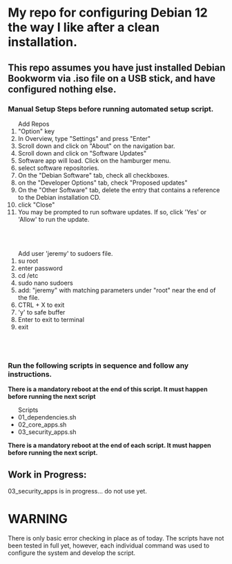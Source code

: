 # My repo for configuring Debian 12 the way I like after a clean installation.

## This repo assumes you have just installed Debian Bookworm via .iso file on a USB stick, and have configured nothing else.

### Manual Setup Steps before running automated setup script.

<ol> Add Repos
	<li>"Option" key</li>
	<li>In Overview, type "Settings" and press "Enter"</li>
	<li>Scroll down and click on "About" on the navigation bar.</li>
	<li>Scroll down and click on "Software Updates"</li>
	<li>Software app will load. Click on the hamburger menu.</li>
	<li>select software repositories.</li>
	<li>On the "Debian Software" tab, check all checkboxes.</li>
	<li>on the "Developer Options" tab, check "Proposed updates"</li>
	<li>On the "Other Software" tab, delete the entry that contains a reference to the Debian installation CD.</li>
	<li>click "Close"</li>
	<li>You may be prompted to run software updates. If so, click 'Yes' or 'Allow' to run the update.</li>
</ol>
<BR></BR>
<ol>Add user 'jeremy' to sudoers file.
    <li>su root</li>
	<li>enter password</li>
	<li>cd /etc</li>
	<li>sudo nano sudoers</li>
	<li>add: "jeremy" with matching parameters under "root" near the end of the file.</li>
	<li>CTRL + X to exit</li>
	<li>'y' to safe buffer</li>
	<li>Enter to exit to terminal</li>
    <li>exit</li>
</ol>
<BR></BR>

### Run the following scripts in sequence and follow any instructions.

**There is a mandatory reboot at the end of this script. It must happen before running the next script**

<ul>Scripts
	<li>01_dependencies.sh</LI>
	<li>02_core_apps.sh</li>
	<li>03_security_apps.sh</li>
</ul>

**There is a mandatory reboot at the end of each script. It must happen before running the next script.**

## Work in Progress:
03_security_apps is in progress... do not use yet.

# WARNING

There is only basic error checking in place as of today. The scripts have not been tested in full yet, however, each individual command was used to configure the system and develop the script.